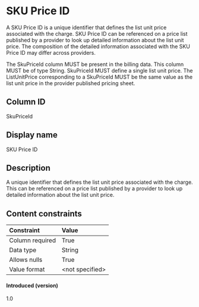 # SKU Price ID

A SKU Price ID is a unique identifier that defines the list unit price associated with the charge. SKU Price ID can be referenced on a price list published by a provider to look up detailed information about the list unit price. The composition of the detailed information associated with the SKU Price ID may differ across providers.

The SkuPriceId column MUST be present in the billing data. This column MUST be of type String. SkuPriceId MUST define a single list unit price. The ListUnitPrice corresponding to a SkuPriceId MUST be the same value as the list unit price in the provider published pricing sheet.

## Column ID

SkuPriceId

## Display name

SKU Price ID

## Description

A unique identifier that defines the list unit price associated with the charge. This can be referenced on a price list published by a provider to look up detailed information about the list unit price.

## Content constraints

|  Constraint      |  Value         |
| :--------------- | :------------- |
|  Column required |  True          |
|  Data type       |  String        |
|  Allows nulls    |  True          |
|  Value format    |  \<not specified\> |

#### Introduced (version)

1.0
